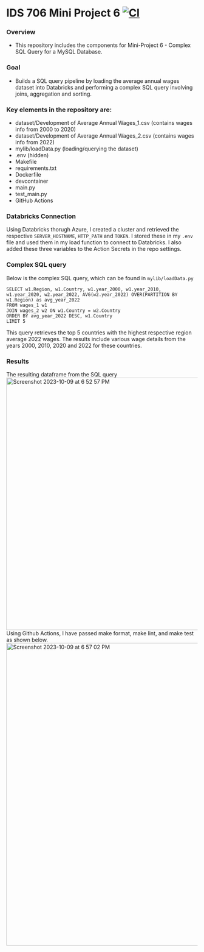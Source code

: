 # IDS 706 Mini Project 6 [![CI](https://github.com/nogibjj/Jaxon-Yue-Mini-Project-6/actions/workflows/cicd.yml/badge.svg)](https://github.com/nogibjj/Jaxon-Yue-Mini-Project-6/actions/workflows/cicd.yml)
### Overview
* This repository includes the components for Mini-Project 6 - Complex SQL Query for a MySQL Database.

### Goal
* Builds a SQL query pipeline by loading the average annual wages dataset into Databricks and performing a complex SQL query involving joins, aggregation and sorting.

### Key elements in the repository are:
* dataset/Development of Average Annual Wages_1.csv (contains wages info from 2000 to 2020)
* dataset/Development of Average Annual Wages_2.csv (contains wages info from 2022)
* mylib/loadData.py (loading/querying the dataset)
* .env (hidden)
* Makefile
* requirements.txt
* Dockerfile
* devcontainer
* main.py
* test_main.py
* GitHub Actions

### Databricks Connection
Using Databricks thorugh Azure, I created a cluster and retrieved the respective `SERVER_HOSTNAME`, `HTTP_PATH` and `TOKEN`. I stored these in my `.env` file and used them in my load function to connect to Databricks. I also added these three variables to the Action Secrets in the repo settings.

### Complex SQL query
Below is the complex SQL query, which can be found in `mylib/loadData.py`
```
SELECT w1.Region, w1.Country, w1.year_2000, w1.year_2010, w1.year_2020, w2.year_2022, AVG(w2.year_2022) OVER(PARTITION BY w1.Region) as avg_year_2022
FROM wages_1 w1
JOIN wages_2 w2 ON w1.Country = w2.Country
ORDER BY avg_year_2022 DESC, w1.Country
LIMIT 5
```
This query retrieves the top 5 countries with the highest respective region average 2022 wages. The results include various wage details from the years 2000, 2010, 2020 and 2022 for these countries.

### Results
The resulting dataframe from the SQL query
<img width="663" alt="Screenshot 2023-10-09 at 6 52 57 PM" src="https://github.com/nogibjj/Jaxon-Yue-Mini-Project-6/assets/70416390/3267ec39-c46f-4244-9214-46bb9dda0663">
Using Github Actions, I have passed make format, make lint, and make test as shown below.
<img width="795" alt="Screenshot 2023-10-09 at 6 57 02 PM" src="https://github.com/nogibjj/Jaxon-Yue-Mini-Project-6/assets/70416390/96e07c61-d465-425f-9147-444e75ea5ceb">
